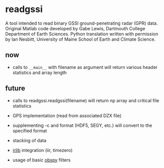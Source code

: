 # readgssi

A tool intended to read binary GSSI ground-penetrating radar (GPR) data. Original Matlab code developed by Gabe Lewis, Dartmouth College Department of Earth Sciences. Python translation written with permission by Ian Nesbitt, University of Maine School of Earth and Climate Science.

## now
- calls to `__main__` with filename as argument will return various header statistics and array length

## future
- calls to readgssi.readgssi(filename) will return np array and critical file statistics
- GPS implementation (read from associated DZX file)
- supplementing -c and format (HDF5, SEGY, etc.) will convert to the specified format

- stacking of data
- [irlib](https://github.com/njwilson23/irlib) integration (iir, timezero)
- usage of basic [obspy](https://github.com/obspy/obspy) filters